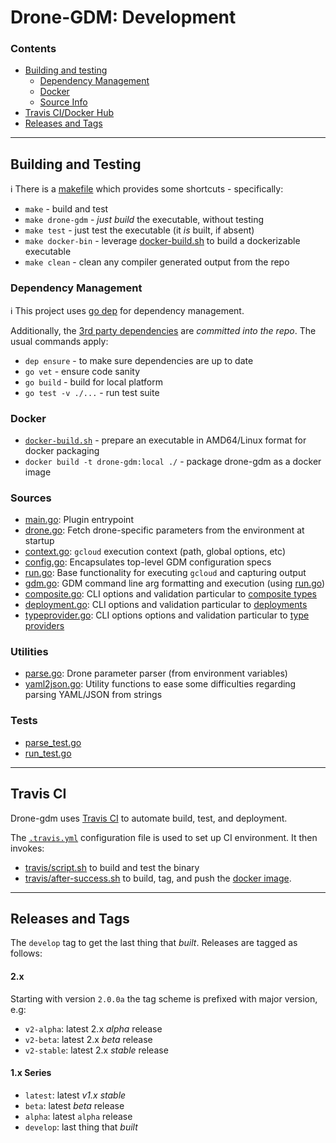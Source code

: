 # Drone-GDM: Development

### Contents

 - [Building and testing](#building-and-testing)
   - [Dependency Management](#dependency-management)
   - [Docker](#docker)
   - [Source Info](#sources)
 - [Travis CI/Docker Hub](#travis-ci)
 - [Releases and Tags](#releases-and-tags)

----

## Building and Testing

:information_source: There is a [makefile](../makefile) which provides some shortcuts - specifically:
 - `make` - build and test
 - `make drone-gdm` - _just build_ the executable, without testing
 - `make test` - just test the executable (it _is_ built, if absent)
 - `make docker-bin` - leverage [docker-build.sh](../util/docker-build.sh) to build a dockerizable executable
 - `make clean` - clean any compiler generated output from the repo

### Dependency Management
:information_source: This project uses [go dep](https://github.com/golang/dep) for dependency management.

Additionally, the [3rd party dependencies](../vendor) are _committed into the
repo_. The usual commands apply:
 - `dep ensure` - to make sure dependencies are up to date
 - `go vet` - ensure code sanity
 - `go build` - build for local platform
 - `go test -v ./...` - run test suite

### Docker
 - [`docker-build.sh`](../util/docker-builder.sh) - prepare an executable in AMD64/Linux format for docker packaging
 - `docker build -t drone-gdm:local ./` - package drone-gdm as a docker image

### Sources
 - [main.go](../main.go): Plugin entrypoint
 - [drone.go](../drone.go): Fetch drone-specific parameters from the environment at startup
 - [context.go](../context.go): `gcloud` execution context (path, global options, etc)
 - [config.go](../config.go): Encapsulates top-level GDM configuration specs
 - [run.go](../run.go): Base functionality for executing `gcloud` and capturing output
 - [gdm.go](../gdm.go): GDM command line arg formatting and execution (using [run.go](../run.go))
 - [composite.go](../composite.go): CLI options and validation particular to [composite types](https://cloud.google.com/deployment-manager/docs/fundamentals#composite_types)
 - [deployment.go](../deployment.go): CLI options and validation particular to [deployments](https://cloud.google.com/deployment-manager/docs/fundamentals#deployment)
 - [typeprovider.go](../typeprovider.go): CLI options options and validation particular to [type providers](https://cloud.google.com/deployment-manager/docs/fundamentals#basetypes)

### Utilities
 - [parse.go](../parse.go): Drone parameter parser (from environment variables)
 - [yaml2json.go](../yaml2json.go): Utility functions to ease some difficulties regarding parsing YAML/JSON from strings

### Tests
 - [parse_test.go](../parse_test.go)
 - [run_test.go](../run_test.go)

----

## Travis CI

Drone-gdm uses [Travis CI](https://travis-ci.org/) to automate build, test, and deployment.

The [`.travis.yml`](../.travis.yml) configuration file is used to set up CI environment. It then
invokes:

 - [travis/script.sh](../travis/script.sh) to build and test the binary
 - [travis/after-success.sh](../travis/after-success.sh) to build, tag, and push the [docker image](https://hub.docker.com/r/nytimes/drone-gdm).

----

## Releases and Tags
The `develop` tag to get the last thing that _built_. Releases are tagged as follows:

#### 2.x
Starting with version `2.0.0a` the tag scheme is prefixed with major version, e.g:
* `v2-alpha`: latest 2.x _alpha_ release
* `v2-beta`: latest 2.x _beta_ release
* `v2-stable`: latest 2.x _stable_ release

#### 1.x Series
* `latest`: latest *v1.x* _stable_
* `beta`: latest _beta_ release
* `alpha`: latest `alpha` release
* `develop`: last thing that _built_

